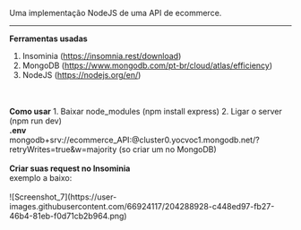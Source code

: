 Uma implementação NodeJS de uma API de ecommerce.
<hr>

<strong>Ferramentas usadas</strong>
1. Insominia (https://insomnia.rest/download)
2. MongoDB (https://www.mongodb.com/pt-br/cloud/atlas/efficiency)
3. NodeJS (https://nodejs.org/en/)
<br>
<br>
<strong>Como usar</strong>
1. Baixar node_modules (npm install express)
2. Ligar o server (npm run dev)
<br>
<strong>.env</strong>
<br>
mongodb+srv://ecommerce_API:<password>@cluster0.yocvoc1.mongodb.net/?retryWrites=true&w=majority (so criar um no MongoDB)
<br>
<br>
<strong>Criar suas request no Insominia</strong>
<br>
exemplo a baixo:
<br>
<br>
![Screenshot_7](https://user-images.githubusercontent.com/66924117/204288928-c448ed97-fb27-46b4-81eb-f0d71cb2b964.png)
